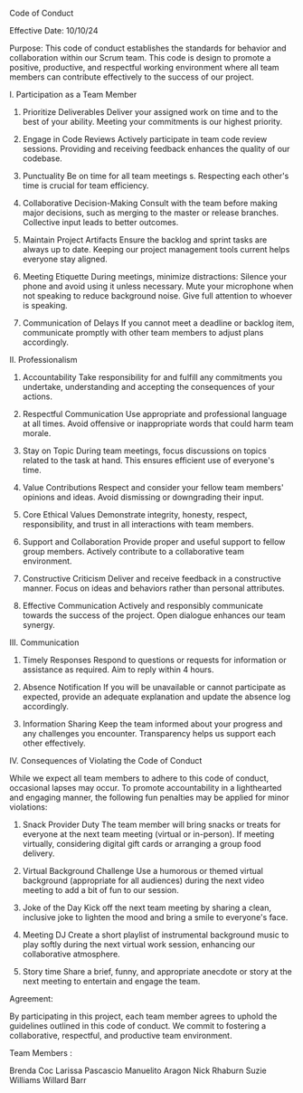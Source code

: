 Code of Conduct

Effective Date: 10/10/24

Purpose:
This code of conduct establishes the standards for behavior and collaboration within our Scrum team. This code is design to promote a positive, productive, and respectful working environment where all team members can contribute effectively to the success of our project.

I. Participation as a Team Member

1.  Prioritize Deliverables
    Deliver your assigned work on time and to the best of your ability. Meeting your commitments is our highest priority.
    
2.  Engage in Code Reviews
    Actively participate in team code review sessions. Providing and receiving feedback enhances the quality of our codebase.

3.  Punctuality
    Be on time for all team meetings s. Respecting each other's time is crucial for team efficiency.

4.  Collaborative Decision-Making
    Consult with the team before making major decisions, such as merging to the master or release branches. Collective input leads to better     outcomes.

5.  Maintain Project Artifacts
    Ensure the backlog and sprint tasks are always up to date. Keeping our project management tools current helps everyone stay aligned.

6.  Meeting Etiquette
    During meetings, minimize distractions:
    Silence your phone and avoid using it unless necessary.
    Mute your microphone when not speaking to reduce background noise.
    Give full attention to whoever is speaking.

7.  Communication of Delays
    If you cannot meet a deadline or backlog item, communicate promptly with other team members to adjust plans accordingly.


II. Professionalism

1.  Accountability
   Take responsibility for and fulfill any commitments you undertake, understanding and accepting the consequences of your actions.

2. Respectful Communication
    Use appropriate and professional language at all times. Avoid offensive or inappropriate words that could harm team morale.
    
3. Stay on Topic
    During team meetings, focus discussions on topics related to the task at hand. This ensures efficient use of everyone's time.
    
4. Value Contributions
    Respect and consider your fellow team members' opinions and ideas. Avoid dismissing or downgrading their input.
    
5. Core Ethical Values
    Demonstrate integrity, honesty, respect, responsibility, and trust in all interactions with team members.
    
6. Support and Collaboration
    Provide proper and useful support to fellow group members. Actively contribute to a collaborative team environment.

7. Constructive Criticism
    Deliver and receive feedback in a constructive manner. Focus on ideas and behaviors rather than personal attributes.

8. Effective Communication
    Actively and responsibly communicate towards the success of the project. Open dialogue enhances our team synergy.


III. Communication

1. Timely Responses
   Respond to questions or requests for information or assistance as required. Aim to reply within 4 hours.

2. Absence Notification
   If you will be unavailable or cannot participate as expected, provide an adequate explanation and update the absence log accordingly.

3. Information Sharing
   Keep the team informed about your progress and any challenges you encounter. Transparency helps us support each other effectively.


IV. Consequences of Violating the Code of Conduct

While we expect all team members to adhere to this code of conduct, occasional lapses may occur. To promote accountability in a lighthearted and engaging manner, the following fun penalties may be applied for minor violations:

1. Snack Provider Duty
    The team member will bring snacks or treats for everyone at the next team meeting (virtual or in-person). If meeting virtually,             considering digital gift cards or arranging a group food delivery.
   
2. Virtual Background Challenge
    Use a humorous or themed virtual background (appropriate for all audiences) during the next video meeting to add a bit of fun to our        session.
   
3. Joke of the Day
   Kick off the next team meeting by sharing a clean, inclusive joke to lighten the mood and bring a smile to everyone's face.
   
4. Meeting DJ
    Create a short playlist of instrumental background music to play softly during the next virtual work session, enhancing our                 collaborative atmosphere.
   
5. Story time
   Share a brief, funny, and appropriate anecdote or story at the next meeting to entertain and engage the team.


Agreement:

By participating in this project, each team member agrees to uphold the guidelines outlined in this code of conduct. We commit to fostering a collaborative, respectful, and productive team environment.

Team Members :

Brenda Coc
Larissa Pascascio
Manuelito Aragon
Nick Rhaburn
Suzie Williams
Willard Barr
